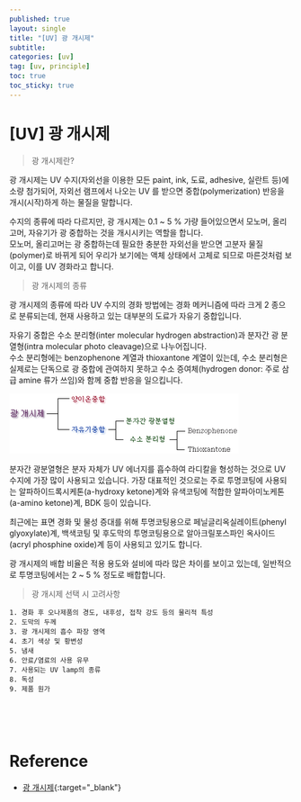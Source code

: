 ```yaml
---
published: true
layout: single
title: "[UV] 광 개시제"
subtitle: 
categories: [uv]
tag: [uv, principle]
toc: true
toc_sticky: true
---  
```


# [UV] 광 개시제  

> 광 개시제란?  

광 개시제는 UV 수지(자외선을 이용한 모든 paint, ink, 도료, adhesive, 실란트 등)에 소량 첨가되어, 자외선 
램프에서 나오는 UV 를 받으면 중합(polymerization) 반응을 개시(시작)하게 하는 물질을 말합니다.  

수지의 종류에 따라 다르지만, 광 개시제는 0.1 ~ 5 % 가량 들어있으면서 모노머, 올리고머, 자유기가 광 중합하는 
것을 개시시키는 역할을 합니다.  
모노머, 올리고머는 광 중합하는데 필요한 충분한 자외선을 받으면 고분자 물질(polymer)로 바뀌게 되어 우리가 보기에는 
액체 상태에서 고체로 되므로 마른것처럼 보이고, 이를 UV 경화라고 합니다.  

> 광 개시제의 종류  

광 개시제의 종류에 따라 UV 수지의 경화 방법에는 경화 메커니즘에 따라 크게 2 종으로 분류되는데, 현재 사용하고 있는 
대부분의 도료가 자유기 중합입니다.  

자유기 중합은 수소 분리형(inter molecular hydrogen abstraction)과 분자간 광 분열형(intra molecular photo cleavage)으로 
나누어집니다.  
수소 분리형에는 benzophenone 계열과 thioxantone 계열이 있는데, 수소 분리형은 실제로는 단독으로 광 중합에 관여하지 못하고 
수소 증여체(hydrogen donor: 주로 삼급 amine 류가 쓰임)와 함께 중합 반응을 일으킵니다.  

![photoinitiator(1)](https://github.com/morisYu/morisyu.github.io/blob/master/assets/images/uv/photoinitiator(1).png?raw=true)


분자간 광분열형은 분자 자체가 UV 에너지를 흡수하여 라디칼을 형성하는 것으로 UV 수지에 가장 많이 사용되고 있습니다. 가장 
대표적인 것으로는 주로 투명코팅에 사용되는 알파하이드록시케톤(a-hydroxy ketone)계와 유색코팅에 적합한 알파아미노케톤(a-amino ketone)계, 
BDK 등이 있습니다.  

최근에는 표면 경화 및 물성 증대를 위해 투명코팅용으로 페닐글리옥실레이트(phenyl glyoxylate)계, 백색코팅 및 후도막의 투명코팅용으로 
알아크릴포스파인 옥사이드(acryl phosphine oxide)계 등이 사용되고 있기도 합니다.  

광 개시제의 배합 비율은 적용 용도와 설비에 따라 많은 차이를 보이고 있는데, 일반적으로 투명코팅에서는 2 ~ 5 % 정도로 배합합니다.  

> 광 개시제 선택 시 고려사항  

    1. 경화 후 오나제품의 경도, 내후성, 접착 강도 등의 물리적 특성  
    2. 도막의 두께  
    3. 광 개시제의 흡수 파장 영역  
    4. 초기 색상 및 황변성  
    5. 냄새  
    6. 안료/염료의 사용 유무  
    7. 사용되는 UV lamp의 종류  
    8. 독성  
    9. 제품 원가





<br><br><br>  

# <strong>Reference</strong>  

- [광 개시제](http://www.uvsmt.com/sub/sub03_uvkyunghwa_08.php){:target="_blank"}  